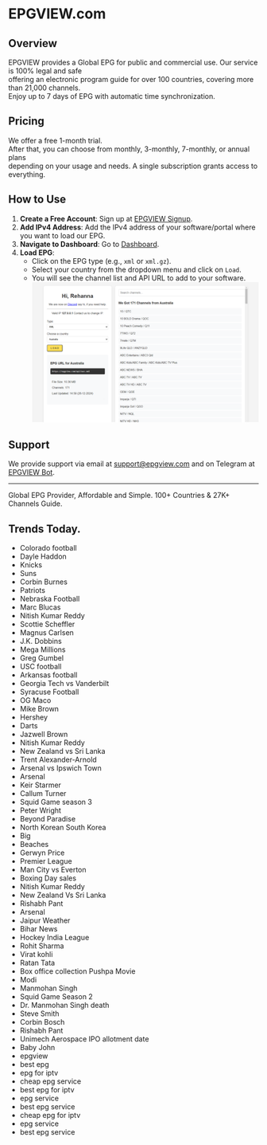 # EPGVIEW.com



## Overview
EPGVIEW provides a Global EPG for public and commercial use. Our service is 100% legal and safe\
offering an electronic program guide for over 100 countries, covering more than 21,000 channels.\
Enjoy up to 7 days of EPG with automatic time synchronization.

## Pricing
We offer a free 1-month trial. \
After that, you can choose from monthly, 3-monthly, 7-monthly, or annual plans \
depending on your usage and needs. A single subscription grants access to everything.

## How to Use
1. **Create a Free Account**: Sign up at [EPGVIEW Signup](https://epgview.com/signup.php).
2. **Add IPv4 Address**: Add the IPv4 address of your software/portal where you want to load our EPG.
3. **Navigate to Dashboard**: Go to [Dashboard](https://epgview.com/dashboard.php).
4. **Load EPG**:
   - Click on the EPG type (e.g., `xml` or `xml.gz`).
   - Select your country from the dropdown menu and click on `Load`.
   - You will see the channel list and API URL to add to your software.
![EPGVIEW](img/dashboard.png)
## Support
We provide support via email at [support@epgview.com](mailto:support@epgview.com) and on Telegram at [EPGVIEW Bot](https://t.me/epgview_bot).

---

Global EPG Provider, Affordable and Simple. 100+ Countries & 27K+ Channels Guide.

## Trends Today.

- Colorado football
- Dayle Haddon
- Knicks
- Suns
- Corbin Burnes
- Patriots
- Nebraska Football
- Marc Blucas
- Nitish Kumar Reddy
- Scottie Scheffler
- Magnus Carlsen
- J.K. Dobbins
- Mega Millions
- Greg Gumbel
- USC football
- Arkansas football
- Georgia Tech vs Vanderbilt
- Syracuse Football
- OG Maco
- Mike Brown
- Hershey
- Darts
- Jazwell Brown
- Nitish Kumar Reddy
- New Zealand vs Sri Lanka
- Trent Alexander-Arnold
- Arsenal vs Ipswich Town
- Arsenal
- Keir Starmer
- Callum Turner
- Squid Game season 3
- Peter Wright
- Beyond Paradise
- North Korean South Korea
- Big
- Beaches
- Gerwyn Price
- Premier League
- Man City vs Everton
- Boxing Day sales
- Nitish Kumar Reddy
- New Zealand Vs Sri Lanka
- Rishabh Pant
- Arsenal
- Jaipur Weather
- Bihar News
- Hockey India League
- Rohit Sharma
- Virat kohli
- Ratan Tata
- Box office collection Pushpa Movie
- Modi
- Manmohan Singh
- Squid Game Season 2
- Dr. Manmohan Singh death
- Steve Smith
- Corbin Bosch
- Rishabh Pant
- Unimech Aerospace IPO allotment date
- Baby John
- epgview
- best epg
- epg for iptv
- cheap epg service
- best epg for iptv
- epg service
- best epg service
- cheap epg for iptv
- epg service
- best epg service
